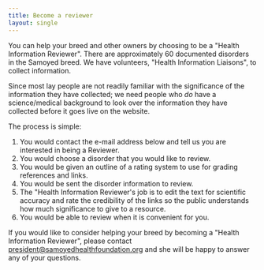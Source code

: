 ```yaml
---
title: Become a reviewer
layout: single
---
```


You can help your breed and other owners by choosing to be a "Health Information Reviewer".
There are approximately 60 documented disorders in the Samoyed breed.
We have volunteers, "Health Information Liaisons", to collect information.

Since most lay people are not readily familiar with the significance of
the information they have collected; we need people who _do_ have a
science/medical background to look over the information they have
collected before it goes live on the website.

The process is simple:

1. You would contact the e-mail address below and tell us you are interested in being a Reviewer.
2. You would choose a disorder that you would like to review.
3. You would be given an outline of a rating system to use for grading references and links.
4. You would be sent the disorder information to review.
5. The "Health Information Reviewer's job is to edit the text for scientific accuracy and rate the credibility of the links so the public understands how much significance to give to a resource.
6. You would be able to review when it is convenient for you.

If you would like to consider helping your breed by becoming a "Health Information Reviewer", please contact
[president@samoyedhealthfoundation.org](mailto:president@samoyedhealthfoundation.org?subject=Questions%20about%20becoming%20a%20Health%20Information%20Reviewer)
and she will be happy to answer any of your questions.
